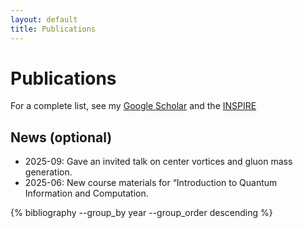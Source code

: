 ```yaml
---
layout: default
title: Publications
---
```


# Publications

For a complete list, see my
[Google Scholar](https://scholar.google.com/citations?user=Hq9qIggAAAAJ&hl=en) and the [INSPIRE](https://inspirehep.net/authors/1001853) 

## News (optional)
- 2025-09: Gave an invited talk on center vortices and gluon mass generation.  
- 2025-06: New course materials for “Introduction to Quantum Information and Computation.

{% bibliography --group_by year --group_order descending %}


